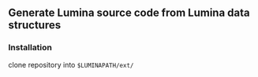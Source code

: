 ## Generate Lumina source code from Lumina data structures

### Installation

clone repository into `$LUMINAPATH/ext/`
